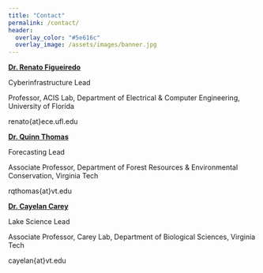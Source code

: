```yaml
---
title: "Contact"
permalink: /contact/
header:
  overlay_color: "#5e616c"
  overlay_image: /assets/images/banner.jpg
---
```

**[<i class="fa fa-link" aria-hidden="true"></i> Dr. Renato Figueiredo](https://www.acis.ufl.edu/people/renatof)**

Cyberinfrastructure Lead

Professor, ACIS Lab, Department of Electrical & Computer Engineering, University of Florida 

<i class="far fa-envelope" aria-hidden="true"></i> renato{at}ece.ufl.edu

**[<i class="fa fa-link" aria-hidden="true"></i> Dr. Quinn Thomas](https://www.epics.frec.vt.edu/)**

Forecasting Lead

Associate Professor, Department of Forest Resources & Environmental Conservation, Virginia Tech

<i class="far fa-envelope" aria-hidden="true"></i> rqthomas{at}vt.edu

**[<i class="fa fa-link" aria-hidden="true"></i> Dr. Cayelan Carey](http://www.carey.biol.vt.edu/)**

Lake Science Lead

Associate Professor, Carey Lab, Department of Biological Sciences, Virginia Tech 

<i class="far fa-envelope" aria-hidden="true"></i> cayelan{at}vt.edu 